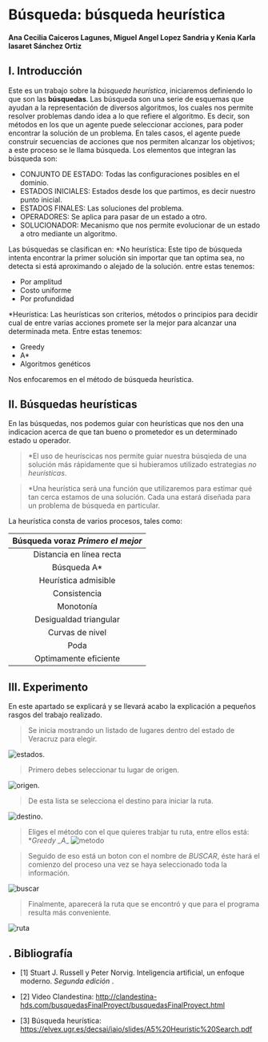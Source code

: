 # Búsqueda: búsqueda heurística

#### Ana Cecilia Caiceros Lagunes, Miguel Angel Lopez Sandria y Kenia Karla Iasaret Sánchez Ortiz

## **I. Introducción**
Este es un trabajo sobre la _búsqueda heurística_, iniciaremos definiendo lo que son las **búsquedas**.
Las búsqueda son una serie de esquemas que ayudan a la representación de diversos algoritmos, los cuales nos permite resolver problemas dando idea a lo que refiere el algoritmo.
Es decir, son métodos en los que un agente puede seleccionar acciones, para poder encontrar la solución de un problema. En tales casos, el agente puede construir secuencias de acciones que nos permiten alcanzar los objetivos; a este proceso se le llama búsqueda.
Los elementos que integran las búsqueda son:
* CONJUNTO DE ESTADO:
Todas las configuraciones posibles en el dominio.
* ESTADOS INICIALES:
Estados desde los que partimos, es decir nuestro punto inicial.
* ESTADOS FINALES:
Las soluciones del problema.
* OPERADORES:
Se aplica para pasar de un estado a otro.
* SOLUCIONADOR:
Mecanismo que nos permite evolucionar de un estado a otro mediante un algoritmo.

Las búsquedas se clasifican en:
*No heurística:
Este tipo de búsqueda intenta encontrar  la  primer solución sin importar que tan optima sea, no detecta si está aproximando o alejado de la solución.
entre estas tenemos:
  * Por amplitud
  * Costo uniforme
  * Por profundidad

*Heurística:
Las heurísticas son criterios, métodos o principios para decidir cual de entre varias acciones promete ser la mejor para alcanzar una determinada meta.
Entre estas tenemos:

  * Greedy
  * A*
  * Algoritmos genéticos

Nos enfocaremos en el método de búsqueda heurística.

## **II. Búsquedas heurísticas**

En las búsquedas, nos podemos guiar con heurísticas que nos den una indicacion acerca de que tan bueno o prometedor es un determinado estado u operador.
>*El uso de heuríscicas nos permite guiar nuestra búsqieda de una solución más rápidamente que si hubieramos utilizado estrategias _no heurísticas_.

>*Una heurística será una función que utilizaremos para estimar qué tan cerca estamos de una solución. Cada una estará diseñada para un problema de búsqueda en particular.

La heurística consta de varios procesos, tales como:

| Búsqueda voraz _Primero el mejor_    |
| :-----------------------------------:|
| Distancia en línea recta             |
| Búsqueda A*                          |
| Heurística admisible                 |
| Consistencia                         |
| Monotonía                            |
| Desigualdad triangular               |
| Curvas de nivel                      | 
| Poda                                 |
| Optimamente eficiente                |


## **III. Experimento**
En este apartado se explicará y se llevará acabo la explicación a pequeños rasgos del trabajo realizado.

>Se inicia mostrando un listado de lugares dentro del estado de Veracruz para elegir.

![estados](https://user-images.githubusercontent.com/79228016/120760918-471e1300-c4da-11eb-8a5a-328ebdcfd895.jpg).

>Primero debes seleccionar tu lugar de origen.

![origen](https://user-images.githubusercontent.com/79228016/120845370-5c288f80-c536-11eb-8a4c-1a78e41ce6e5.jpg).

>De esta lista se selecciona el destino para iniciar la ruta.

![destino](https://user-images.githubusercontent.com/79228016/120844969-c42aa600-c535-11eb-9e17-27426656275a.jpg).

>Eliges el método con el que quieres trabjar tu ruta, entre ellos está:
>*_Greedy_
>*_A*_
![metodo](https://user-images.githubusercontent.com/79228016/120845673-c2adad80-c536-11eb-8629-2035332890c7.jpg)

>Seguido de eso está un boton con el nombre de _BUSCAR_, éste hará el comienzo del proceso una vez se haya seleccionado toda la información.
 
 ![buscar](https://user-images.githubusercontent.com/79228016/120845894-06a0b280-c537-11eb-878f-4084ef70fb67.jpg)
 
 >Finalmente, aparecerá la ruta que se encontró y que para el programa resulta más conveniente.
 
 ![ruta](https://user-images.githubusercontent.com/79228016/120846294-84fd5480-c537-11eb-8e8f-ea2d5ac519e3.jpg)


## **. Bibliografía**

* [1] Stuart J. Russell y Peter Norvig. Inteligencia artificial, un enfoque moderno. _Segunda edición_ .

* [2] Video Clandestina: http://clandestina-hds.com/busquedasFinalProyect/busquedasFinalProyect.html 

* [3] Búsqueda heurística: https://elvex.ugr.es/decsai/iaio/slides/A5%20Heuristic%20Search.pdf

